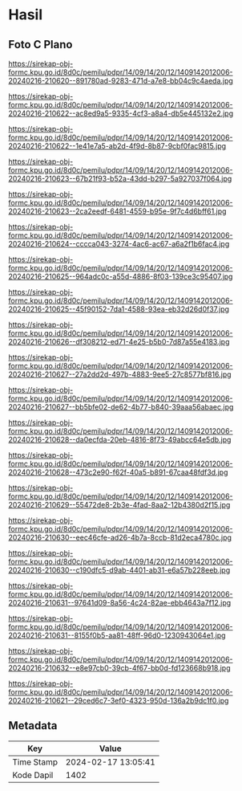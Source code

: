 # Hasil

## Foto C Plano

https://sirekap-obj-formc.kpu.go.id/8d0c/pemilu/pdpr/14/09/14/20/12/1409142012006-20240216-210620--891780ad-9283-471d-a7e8-bb04c9c4aeda.jpg

https://sirekap-obj-formc.kpu.go.id/8d0c/pemilu/pdpr/14/09/14/20/12/1409142012006-20240216-210622--ac8ed9a5-9335-4cf3-a8a4-db5e445132e2.jpg

https://sirekap-obj-formc.kpu.go.id/8d0c/pemilu/pdpr/14/09/14/20/12/1409142012006-20240216-210622--1e41e7a5-ab2d-4f9d-8b87-9cbf0fac9815.jpg

https://sirekap-obj-formc.kpu.go.id/8d0c/pemilu/pdpr/14/09/14/20/12/1409142012006-20240216-210623--67b21f93-b52a-43dd-b297-5a927037f064.jpg

https://sirekap-obj-formc.kpu.go.id/8d0c/pemilu/pdpr/14/09/14/20/12/1409142012006-20240216-210623--2ca2eedf-6481-4559-b95e-9f7c4d6bff61.jpg

https://sirekap-obj-formc.kpu.go.id/8d0c/pemilu/pdpr/14/09/14/20/12/1409142012006-20240216-210624--cccca043-3274-4ac6-ac67-a6a2f1b6fac4.jpg

https://sirekap-obj-formc.kpu.go.id/8d0c/pemilu/pdpr/14/09/14/20/12/1409142012006-20240216-210625--964adc0c-a55d-4886-8f03-139ce3c95407.jpg

https://sirekap-obj-formc.kpu.go.id/8d0c/pemilu/pdpr/14/09/14/20/12/1409142012006-20240216-210625--45f90152-7da1-4588-93ea-eb32d26d0f37.jpg

https://sirekap-obj-formc.kpu.go.id/8d0c/pemilu/pdpr/14/09/14/20/12/1409142012006-20240216-210626--df308212-ed71-4e25-b5b0-7d87a55e4183.jpg

https://sirekap-obj-formc.kpu.go.id/8d0c/pemilu/pdpr/14/09/14/20/12/1409142012006-20240216-210627--27a2dd2d-497b-4883-9ee5-27c8577bf816.jpg

https://sirekap-obj-formc.kpu.go.id/8d0c/pemilu/pdpr/14/09/14/20/12/1409142012006-20240216-210627--bb5bfe02-de62-4b77-b840-39aaa56abaec.jpg

https://sirekap-obj-formc.kpu.go.id/8d0c/pemilu/pdpr/14/09/14/20/12/1409142012006-20240216-210628--da0ecfda-20eb-4816-8f73-49abcc64e5db.jpg

https://sirekap-obj-formc.kpu.go.id/8d0c/pemilu/pdpr/14/09/14/20/12/1409142012006-20240216-210628--473c2e90-f62f-40a5-b891-67caa48fdf3d.jpg

https://sirekap-obj-formc.kpu.go.id/8d0c/pemilu/pdpr/14/09/14/20/12/1409142012006-20240216-210629--55472de8-2b3e-4fad-8aa2-12b4380d2f15.jpg

https://sirekap-obj-formc.kpu.go.id/8d0c/pemilu/pdpr/14/09/14/20/12/1409142012006-20240216-210630--eec46cfe-ad26-4b7a-8ccb-81d2eca4780c.jpg

https://sirekap-obj-formc.kpu.go.id/8d0c/pemilu/pdpr/14/09/14/20/12/1409142012006-20240216-210630--c190dfc5-d9ab-4401-ab31-e6a57b228eeb.jpg

https://sirekap-obj-formc.kpu.go.id/8d0c/pemilu/pdpr/14/09/14/20/12/1409142012006-20240216-210631--97641d09-8a56-4c24-82ae-ebb4643a7f12.jpg

https://sirekap-obj-formc.kpu.go.id/8d0c/pemilu/pdpr/14/09/14/20/12/1409142012006-20240216-210631--8155f0b5-aa81-48ff-96d0-1230943064e1.jpg

https://sirekap-obj-formc.kpu.go.id/8d0c/pemilu/pdpr/14/09/14/20/12/1409142012006-20240216-210632--e8e97cb0-39cb-4f67-bb0d-fd123668b918.jpg

https://sirekap-obj-formc.kpu.go.id/8d0c/pemilu/pdpr/14/09/14/20/12/1409142012006-20240216-210621--29ced6c7-3ef0-4323-950d-136a2b9dc1f0.jpg


## Metadata

| Key        | Value               |
| ---------- | ------------------- |
| Time Stamp | 2024-02-17 13:05:41 |
| Kode Dapil | 1402                |



